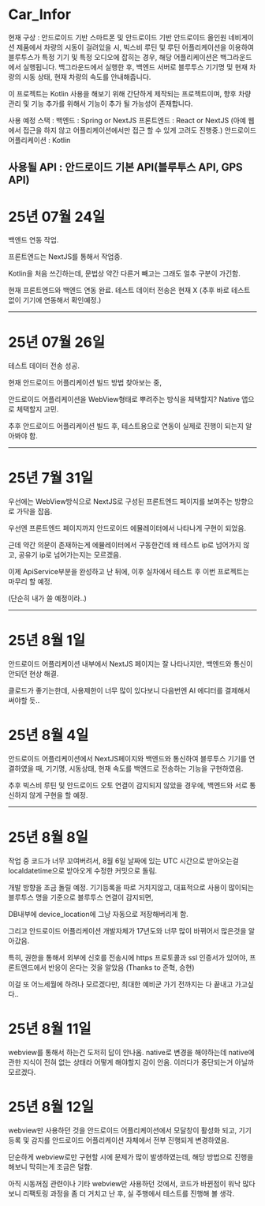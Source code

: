 # Car_Infor
현재 구상 : 
안드로이드 기반 스마트폰 및 안드로이드 기반 안드로이드 올인원 네비게이션 제품에서 차량의 시동이 걸려있을 시, 빅스비 루틴 및 루틴 어플리케이션을 이용하여
블루투스가 특정 기기 및 특정 오디오에 잡히는 경우, 해당 어플리케이션은 백그라운드에서 실행됩니다.
백그라운드에서 실행한 후, 백엔드 서버로 블루투스 기기명 및 현재 차량의 시동 상태, 현재 차량의 속도를 안내해줍니다.

이 프로젝트는 Kotlin 사용을 해보기 위해 간단하게 제작되는 프로젝트이며, 향후 차량 관리 및 기능 추가를 위해서 기능이 추가 될 가능성이 존재합니다.

사용 예정 스택 : 
백엔드 : Spring or NextJS
프론트엔드 : React or NextJS (아예 웹에서 접근을 하지 않고 어플리케이션에서만 접근 할 수 있게 고려도 진행중.)
안드로이드 어플리케이션 : Kotlin

사용될 API : 안드로이드 기본 API(블루투스 API, GPS API)
---
# 25년 07월 24일
백엔드 연동 작업.

프론트엔드는 NextJS를 통해서 작업중.

Kotlin을 처음 쓰긴하는데, 문법상 약간 다른거 빼고는 그래도 얼추 구분이 가긴함.

현재 프론트엔드와 백엔드 연동 완료. 
테스트 데이터 전송은 현재 X (추후 바로 테스트 없이 기기에 연동해서 확인예정.)

---
# 25년 07월 26일
테스트 데이터 전송 성공.

현재 안드로이드 어플리케이션 빌드 방법 찾아보는 중,

안드로이드 어플리케이션을 WebView형태로 뿌려주는 방식을 체택할지? Native 앱으로 체택할지 고민.

추후 안드로이드 어플리케이션 빌드 후, 테스트용으로 연동이 실제로 진행이 되는지 알아봐야 함.

---
# 25년 7월 31일 
우선에는 WebView방식으로 NextJS로 구성된 프론트엔드 페이지를 보여주는 방향으로 가닥을 잡음.

우선엔 프론트엔드 페이지까지 안드로이드 에뮬레이터에서 나타나게 구현이 되었음.

근데 약간 의문이 존재하는게 에뮬레이터에서 구동한건데 왜 테스트 ip로 넘어가지 않고, 공유기 ip로 넘어가는지는 모르겠음.

이제 ApiService부분을 완성하고 난 뒤에, 이후 실차에서 테스트 후 이번 프로젝트는 마무리 할 예정. 

(단순히 내가 쓸 예정이라..)

---
# 25년 8월 1일

안드로이드 어플리케이션 내부에서 NextJS 페이지는 잘 나타나지만, 백엔드와 통신이 안되던 현상 해결.

클로드가 좋기는한데, 사용제한이 너무 많이 있다보니 다음번엔 AI 에디터를 결제해서 써야할 듯.. 

# 25년 8월 4일

안드로이드 어플리케이션에서 NextJS페이지와 백엔드와 통신하여 블루투스 기기를 연결하였을 때, 기기명, 시동상태, 현재 속도를 백엔드로 전송하는 기능을 구현하였음.

추후 빅스비 루틴 및 안드로이드 오토 연결이 감지되지 않았을 경우에, 백엔드와 서로 통신하지 않게 구현을 할 예정.

---

# 25년 8월 8일

작업 중 코드가 너무 꼬여버려서, 8월 6일 날짜에 있는 UTC 시간으로 받아오는걸 localdatetime으로 받아오게 수정한 커밋으로 돌림.

개발 방향을 조금 돌릴 예정. 기기등록을 따로 거치지않고, 대표적으로 사용이 많이되는 블루투스 명을 기준으로 블루투스 연결이 감지되면,

DB내부에 device_location에 그냥 자동으로 저장해버리게 함.

그리고 안드로이드 어플리케이션 개발자체가 17년도와 너무 많이 바뀌어서 많은것을 알아갔음.

특히, 권한을 통해서 외부에 신호를 전송시에 https 프로토콜과 ssl 인증서가 있어야, 프론트엔드에서 반응이 온다는 것을 알았음 (Thanks to 준혁, 승현)

이걸 또 어느세월에 하려나 모르겠다만, 최대한 예비군 가기 전까지는 다 끝내고 가고싶다..

# 25년 8월 11일

webview를 통해서 하는건 도저히 답이 안나옴. native로 변경을 해야하는데 native에 관한 지식이 전혀 없는 상태라 어떻게 해야할지 감이 안옴. 이러다가 중단되는거 아닐까 모르겠다.

# 25년 8월 12일

webview만 사용하던 것을 안드로이드 어플리케이션에서 모달창이 활성화 되고, 기기 등록 및 감지를 안드로이드 어플리케이션 자체에서 전부 진행되게 변경하였음.

단순하게 webview로만 구현할 시에 문제가 많이 발생하였는데, 해당 방법으로 진행을 해보니 막히는게 조금은 덜함.

아직 시동꺼짐 관련이나 기타 webview만 사용하던 것에서, 코드가 바뀐점이 워낙 많다보니 리팩토링 과정을 좀 더 거치고
난 후, 실 주행에서 테스트를 진행해 볼 생각.